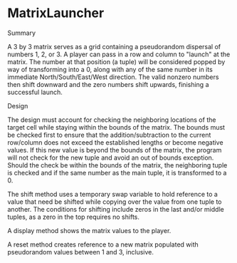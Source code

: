 # MatrixLauncher

Summary

A 3 by 3 matrix serves as a grid containing a pseudorandom dispersal of numbers 1, 2, or 3. A player can pass in a row and column to "launch" at the matrix. The number at that position (a tuple) will be considered popped by way of transforming into a 0, along with any of the same number in its immediate North/South/East/West direction. The valid nonzero numbers then shift downward and the zero numbers shift upwards, finishing a successful launch.

Design

The design must account for checking the neighboring locations of the target cell while staying within the bounds of the matrix. The bounds must be checked first to ensure that the addition/subtraction to the current row/column does not exceed the established lengths or become negative values. If this new value is beyond the bounds of the matrix, the program will not check for the new tuple and avoid an out of bounds exception. Should the check be within the bounds of the matrix, the neighboring tuple is checked and if the same number as the main tuple, it is transformed to a 0.

The shift method uses a temporary swap variable to hold reference to a value that need be shifted while copying over the value from one tuple to another. The conditions for shifting include zeros in the last and/or middle tuples, as a zero in the top requires no shifts.

A display method shows the matrix values to the player.

A reset method creates reference to a new matrix populated with pseudorandom values between 1 and 3, inclusive.
